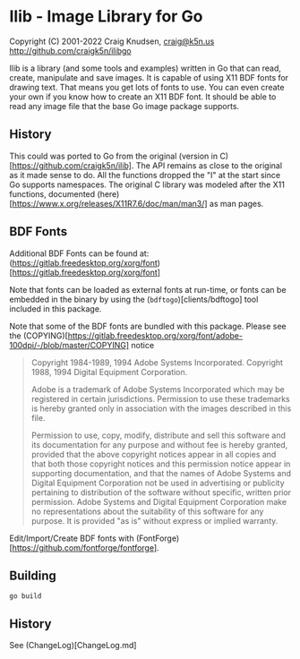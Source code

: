 # Ilib - Image Library for Go

Copyright (C) 2001-2022 Craig Knudsen, craig@k5n.us
http://github.com/craigk5n/ilibgo

Ilib is a library (and some tools and examples) written in Go
that can read, create, manipulate and save images.  It is capable
of using X11 BDF fonts for drawing text.  That means you get
lots of fonts to use.  You can even create your
own if you know how to create an X11 BDF font.  It should be able
to read any image file that the base Go image package supports.


## History

This could was ported to Go from the original (version in C)[https://github.com/craigk5n/ilib].
The API remains as close to the original as it made sense to do.
All the functions dropped the "I" at the start since Go supports
namespaces.  The original C library was modeled after the
X11 functions, documented
(here)[https://www.x.org/releases/X11R7.6/doc/man/man3/] as man pages.


## BDF Fonts

Additional BDF Fonts can be found at:
  (https://gitlab.freedesktop.org/xorg/font)[https://gitlab.freedesktop.org/xorg/font]

Note that fonts can be loaded as external fonts at run-time, or
fonts can be embedded in the binary by using the (`bdftogo`)[clients/bdftogo]
tool included in this package.


Note that some of the BDF fonts are bundled with this package.  Please
see the (COPYING)[https://gitlab.freedesktop.org/xorg/font/adobe-100dpi/-/blob/master/COPYING]
notice

> Copyright 1984-1989, 1994 Adobe Systems Incorporated.
> Copyright 1988, 1994 Digital Equipment Corporation.
> 
> Adobe is a trademark of Adobe Systems Incorporated which may be
> registered in certain jurisdictions.
> Permission to use these trademarks is hereby granted only in
> association with the images described in this file.
> 
> Permission to use, copy, modify, distribute and sell this software
> and its documentation for any purpose and without fee is hereby
> granted, provided that the above copyright notices appear in all
> copies and that both those copyright notices and this permission
> notice appear in supporting documentation, and that the names of
> Adobe Systems and Digital Equipment Corporation not be used in
> advertising or publicity pertaining to distribution of the software
> without specific, written prior permission.  Adobe Systems and
> Digital Equipment Corporation make no representations about the
> suitability of this software for any purpose.  It is provided "as
> is" without express or implied warranty.


Edit/Import/Create BDF fonts with
(FontForge)[https://github.com/fontforge/fontforge].

## Building
`go build`


## History
See (ChangeLog)[ChangeLog.md]
